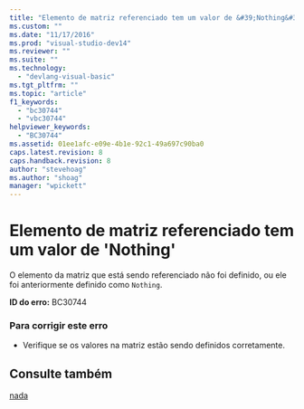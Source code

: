 ```yaml
---
title: "Elemento de matriz referenciado tem um valor de &#39;Nothing&#39; | Microsoft Docs"
ms.custom: ""
ms.date: "11/17/2016"
ms.prod: "visual-studio-dev14"
ms.reviewer: ""
ms.suite: ""
ms.technology: 
  - "devlang-visual-basic"
ms.tgt_pltfrm: ""
ms.topic: "article"
f1_keywords: 
  - "bc30744"
  - "vbc30744"
helpviewer_keywords: 
  - "BC30744"
ms.assetid: 01ee1afc-e09e-4b1e-92c1-49a697c90ba0
caps.latest.revision: 8
caps.handback.revision: 8
author: "stevehoag"
ms.author: "shoag"
manager: "wpickett"
---
```

# Elemento de matriz referenciado tem um valor de &#39;Nothing&#39;
O elemento da matriz que está sendo referenciado não foi definido, ou ele foi anteriormente definido como `Nothing`.  
  
 **ID do erro:** BC30744  
  
### Para corrigir este erro  
  
-   Verifique se os valores na matriz estão sendo definidos corretamente.  
  
## Consulte também  
 [nada](../../visual-basic/language-reference/nothing.md)